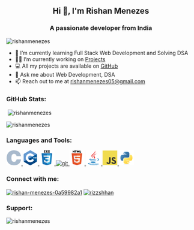 <h2 align="center">Hi 👋, I'm Rishan Menezes</h2>
<h3 align="center">A passionate developer from India</h3>

<p align="left"> <img src="https://komarev.com/ghpvc/?username=rishanmenezes&label=Profile%20views&color=0e75b6&style=flat" alt="rishanmenezes" /> </p>

- 🌱 I’m currently learning Full Stack Web Development and Solving DSA
- 👨‍💻 I’m currently working on [Projects](https://github.com/rishanmenezes?tab=repositories)
- 💻 All my projects are available on [GitHub](https://github.com/rishanmenezes)
- 💬 Ask me about Web Development, DSA
- 📫 Reach out to me at rishanmenezes05@gmail.com

<h3 align="left">GitHub Stats:</h3>
<p>&nbsp;<img align="center" src="https://github-readme-stats.vercel.app/api?username=rishanmenezes&show_icons=true&locale=en" alt="rishanmenezes" /></p>

<p><img align="center" src="https://github-readme-streak-stats.herokuapp.com/?user=rishanmenezes&" alt="rishanmenezes" /></p>

<h3 align="left">Languages and Tools:</h3>
<p align="left"> <a href="https://www.cprogramming.com/" target="_blank" rel="noreferrer"> <img src="https://raw.githubusercontent.com/devicons/devicon/master/icons/c/c-original.svg" alt="c" width="40" height="40"/> </a> <a href="https://www.w3schools.com/cpp/" target="_blank" rel="noreferrer"> <img src="https://raw.githubusercontent.com/devicons/devicon/master/icons/cplusplus/cplusplus-original.svg" alt="cplusplus" width="40" height="40"/> </a> <a href="https://www.w3schools.com/css/" target="_blank" rel="noreferrer"> <img src="https://raw.githubusercontent.com/devicons/devicon/master/icons/css3/css3-original-wordmark.svg" alt="css3" width="40" height="40"/> </a> <a href="https://git-scm.com/" target="_blank" rel="noreferrer"> <img src="https://www.vectorlogo.zone/logos/git-scm/git-scm-icon.svg" alt="git" width="40" height="40"/> </a> <a href="https://www.w3.org/html/" target="_blank" rel="noreferrer"> <img src="https://raw.githubusercontent.com/devicons/devicon/master/icons/html5/html5-original-wordmark.svg" alt="html5" width="40" height="40"/> </a> <a href="https://www.java.com" target="_blank" rel="noreferrer"> <img src="https://raw.githubusercontent.com/devicons/devicon/master/icons/java/java-original.svg" alt="java" width="40" height="40"/> </a> <a href="https://developer.mozilla.org/en-US/docs/Web/JavaScript" target="_blank" rel="noreferrer"> <img src="https://raw.githubusercontent.com/devicons/devicon/master/icons/javascript/javascript-original.svg" alt="javascript" width="40" height="40"/> </a> <a href="https://www.python.org" target="_blank" rel="noreferrer"> <img src="https://raw.githubusercontent.com/devicons/devicon/master/icons/python/python-original.svg" alt="python" width="40" height="40"/> </a> </p>

<h3 align="left">Connect with me:</h3>
<p align="left">
<a href="https://www.linkedin.com/in/rishan-menezes/" target="blank"><img align="center" src="https://raw.githubusercontent.com/rahuldkjain/github-profile-readme-generator/master/src/images/icons/Social/linked-in-alt.svg" alt="rishan-menezes-0a59982a1" height="30" width="40" /></a>
<a href="https://instagram.com/rizzshhan" target="blank"><img align="center" src="https://raw.githubusercontent.com/rahuldkjain/github-profile-readme-generator/master/src/images/icons/Social/instagram.svg" alt="rizzshhan" height="30" width="40" /></a>
</p>

<h3 align="left">Support:</h3>
<p><a href="https://www.buymeacoffee.com/rishanmenezes"> <img align="left" src="https://cdn.buymeacoffee.com/buttons/v2/default-yellow.png" height="50" width="210" alt="rishanmenezes" /></a></p><br><br>
